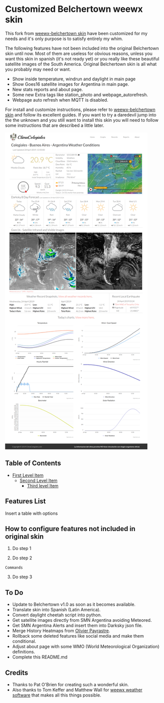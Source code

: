 # Customized Belchertown weewx skin

This fork from [weewx-belchertown skin](https://github.com/poblabs/weewx-belchertown) have been customized for my needs and it's only purpose is to satisfy entirely my whim.

The following features have not been included into the original Belchertown skin until now. Most of them are useless for obvious reasons, unless you want this skin in spanish (it's not ready yet) or you really like these beautiful satellite images of the South America. Original Belchertown skin is all what you probably may need or want.

* Show inside temperature, windrun and daylight in main page
* Show Goes16 satellite images for Argentina in main page.
* New stats reports and about page.
* Some new Extra tags like station_photo and  webpage_autorefresh.
* Webpage auto refresh when MQTT is disabled.

For install and customize instructions, please refer to [weewx-belchertown skin](https://github.com/poblabs/weewx-belchertown) and follow its excellent guides. If you want to try a daredevil jump into the the unknown and you still want to install this skin you will need to follow some instructions that are described a little later.

![climacolegiales.org Homepage](https://raw.githubusercontent.com/HoracioDos/weewx-belchertown/master/assets/homepage_screenshot.png)

## Table of Contents

- [First Level Item](#belchertown-weewx-skin)
  * [Second Level Item ](#table-of-contents)
    + [Third level Item](#weewxconf)

## Features List

Insert a table with options

## How to configure features not included in original skin

1) Do step 1

2) Do step 2 

```
Commands
```

3) Do step 3

## To Do

- Update to Belchertown v1.0 as soon as it becomes available.
- Translate skin into Spanish (Latin America).
- Convert daylight cheetah script into python.
- Get satellite images directly from SMN Argentina avoiding Meteored.
- Get SMN Argentina Alerts and insert them into Darksky json file.
- Merge History Heatmaps from  [Olivier Payrastre](https://github.com/olpayras/weewx-belchertown).
- Rollback some deleted features like social media and make them conditional.
- Adjust about page with some WMO (World Meteorological Organization) definitions.
- Complete this README.md 

## Credits
* Thanks to Pat O'Brien for creating such a wonderful skin. 
* Also thanks to Tom Keffer and Matthew Wall for [weewx weather software](http://weewx.com) that makes all this things possible.
